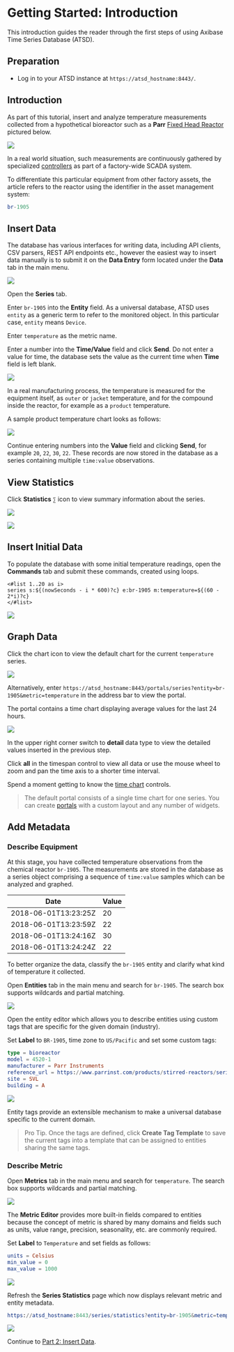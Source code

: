 # Getting Started: Introduction

This introduction guides the reader through the first steps of using Axibase Time Series Database (ATSD).

## Preparation

* Log in to your ATSD instance at `https://atsd_hostname:8443/`.

## Introduction

As part of this tutorial, insert and analyze temperature measurements collected from a hypothetical bioreactor such as a **Parr** [Fixed Head Reactor](https://www.parrinst.com/products/stirred-reactors/series-4520-1-2l-bench-top-reactors/) pictured below.

![](./resources/bioreactor.png)

In a real world situation, such measurements are continuously gathered by specialized [controllers](https://www.parrinst.com/products/controllers/4871-process-controller/) as part of a factory-wide SCADA system.

To differentiate this particular equipment from other factory assets, the article refers to the reactor using the identifier in the asset management system:

```elm
br-1905
```

## Insert Data

The database has various interfaces for writing data, including API clients, CSV parsers, REST API endpoints etc., however the easiest way to insert data manually is to submit it on the **Data Entry** form located under the **Data** tab in the main menu.

![](./resources/getting-started_1.png)

Open the **Series** tab.

Enter `br-1905` into the **Entity** field. As a universal database, ATSD uses `entity` as a generic term to refer to the monitored object. In this particular case, `entity` means `Device`.

Enter `temperature` as the metric name.

Enter a number into the  **Time/Value** field and click **Send**. Do not enter a value for time, the database sets the value as the current time when **Time** field is left blank.

![](./resources/data_entry_series.png)

In a real manufacturing process, the temperature is measured for the equipment itself, as `outer` or `jacket` temperature, and for the compound inside the reactor, for example as a `product` temperature.

A sample product temperature chart looks as follows:

![](./resources/temperature-sample.png)

Continue entering numbers into the **Value** field and clicking **Send**, for example `20`, `22`, `30`, `22`. These records are now stored in the database as a series containing multiple `time:value` observations.

## View Statistics

Click **Statistics** `∑` icon to view summary information about the series.

![](./resources/series-inserted-stat.png)

![](./resources/series-statistics.png)

## Insert Initial Data

To populate the database with some initial temperature readings, open the **Commands** tab and submit these commands, created using loops.

```ls
<#list 1..20 as i>
series s:${(nowSeconds - i * 600)?c} e:br-1905 m:temperature=${(60 - 2*i)?c}
</#list>
```

![](./resources/insert-seconds.png)

## Graph Data

Click the chart icon to view the default chart for the current `temperature` series.

![](./resources/series-inserted-chart.png)

Alternatively, enter `https://atsd_hostname:8443/portals/series?entity=br-1905&metric=temperature` in the address bar to view the portal.

The portal contains a time chart displaying average values for the last 24 hours.

![](./resources/series-chart.png)

In the upper right corner switch to **detail** data type to view the detailed values inserted in the previous step.

Click **all** in the timespan control to view all data or use the mouse wheel to zoom and pan the time axis to a shorter time interval.

Spend a moment getting to know the [time chart](https://axibase.com/products/axibase-time-series-database/visualization/widgets/time-chart/) controls.

> The default portal consists of a single time chart for one series. You can create [portals](../portals/README.md) with a custom layout and any number of widgets.

## Add Metadata

### Describe Equipment

At this stage, you have collected temperature observations from the chemical reactor `br-1905`. The measurements are stored in the database as a series object comprising a sequence of `time:value` samples which can be analyzed and graphed.

| Date                  | Value |
|-----------------------|-------|
| 2018-06-01T13:23:25Z  | 20    |
| 2018-06-01T13:23:59Z  | 22    |
| 2018-06-01T13:24:16Z  | 30    |
| 2018-06-01T13:24:24Z  | 22    |

To better organize the data, classify the `br-1905` entity and clarify what kind of temperature it collected.

Open **Entities** tab in the main menu and search for `br-1905`. The search box supports wildcards and partial matching.

![](./resources/entity-search.png)

Open the entity editor which allows you to describe entities using custom tags that are specific for the given domain (industry).

Set **Label** to `BR-1905`, time zone to `US/Pacific` and set some custom tags:

```elm
type = bioreactor
model = 4520-1
manufacturer = Parr Instruments
reference_url = https://www.parrinst.com/products/stirred-reactors/series-4520-1-2l-bench-top-reactors/
site = SVL
building = A
```

![](./resources/entity-editor.png)

Entity tags provide an extensible mechanism to make a universal database specific to the current domain.

>Pro Tip. Once the tags are defined, click **Create Tag Template** to save the current tags into a template that can be assigned to entities sharing the same tags.

### Describe Metric

Open **Metrics** tab in the main menu and search for `temperature`. The search box supports wildcards and partial matching.

![](./resources/metric-search.png)

The **Metric Editor** provides more built-in fields compared to entities because the concept of metric is shared by many domains and fields such as units, value range, precision, seasonality, etc. are commonly required.

Set **Label** to `Temperature` and set fields as follows:

```elm
units = Celsius
min_value = 0
max_value = 1000
```

![](./resources/metric-editor.png)

Refresh the **Series Statistics** page which now displays relevant metric and entity metadata.

 ```elm
https://atsd_hostname:8443/series/statistics?entity=br-1905&metric=temperature
```

![](./resources/metric-entity-metadata.png)

Continue to [Part 2: Insert Data](getting-started-insert.md).
